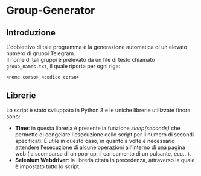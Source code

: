 # Group-Generator

## Introduzione
L'obbiettivo di tale programma è la generazione automatica di un elevato numero di gruppi Telegram.<br/>
Il nome di tali gruppi è prelevato da un file di testo chiamato `group_names.txt`, il quale riporta per ogni riga:
```
<nome corso>,<codice corso>
```

## Librerie
Lo script è stato sviluppato in Python 3 e le uniche librerie utilizzate finora sono:
- **Time**: in questa libreria è presente la funzione *sleep(seconds)* che permette di congelare l'esecuzione dello script per il numero di secondi specificati. È utile in questo caso, in quanto a volte è necessario attendere l'esecuzione di alcune operazioni all'interno di una pagina web (la scomparsa di un pop-up, il caricamento di un pulsante, ecc...).
- **Selenium Webdriver**: la libreria citata in precedenza, attraverso la quale è impostato tutto lo script.
